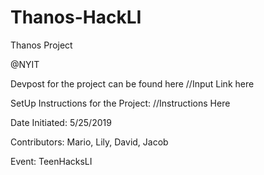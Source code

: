 # Thanos-HackLI

 Thanos Project

@NYIT

Devpost for the project can be found here //Input Link here

SetUp Instructions for the Project:
//Instructions Here

Date Initiated: 5/25/2019

Contributors: Mario, Lily, David, Jacob

Event: TeenHacksLI
